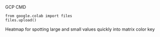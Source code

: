 GCP CMD
```
from google.colab import files
files.upload()
```

Heatmap for spotting large and small values quickly 
into matrix 
color key
